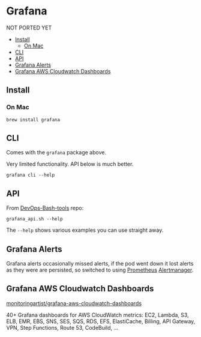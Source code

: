 # Grafana

NOT PORTED YET

<!-- INDEX_START -->

- [Install](#install)
  - [On Mac](#on-mac)
- [CLI](#cli)
- [API](#api)
- [Grafana Alerts](#grafana-alerts)
- [Grafana AWS Cloudwatch Dashboards](#grafana-aws-cloudwatch-dashboards)

<!-- INDEX_END -->

## Install

### On Mac

```shell
brew install grafana
```

## CLI

Comes with the `grafana` package above.

Very limited functionality. API below is much better.

```shell
grafana cli --help
```

## API

From [DevOps-Bash-tools](devops-bash-tools.md) repo:

```shell
grafana_api.sh --help
```

The `--help` shows various examples you can use straight away.

## Grafana Alerts

Grafana alerts occasionally missed alerts,
if the pod went down it lost alerts as they were are persisted,
so switched to using [Prometheus](prometheus.md) [Alertmanager](prometheus.md#alert-manager).

## Grafana AWS Cloudwatch Dashboards

[monitoringartist/grafana-aws-cloudwatch-dashboards](https://github.com/monitoringartist/grafana-aws-cloudwatch-dashboards)

40+ Grafana dashboards for AWS CloudWatch metrics: EC2, Lambda, S3, ELB, EMR, EBS, SNS, SES, SQS, RDS, EFS, ElastiCache, Billing, API Gateway, VPN, Step Functions, Route 53, CodeBuild, ...
